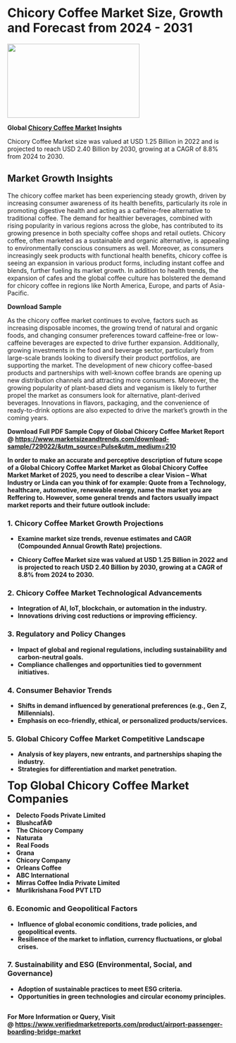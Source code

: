 <H1>Chicory Coffee Market Size, Growth and Forecast from 2024 - 2031</H1><img class="aligncenter size-medium wp-image-584254" src="https://thirdeyenews.in/wp-content/uploads/2024/09/Global-Market-Research-300x168.jpeg" alt="" width="300" height="168" /><p><strong>Global&nbsp;<a href="https://www.marketsizeandtrends.com/download-sample/729022/&amp;utm_source=Pulse&amp;utm_medium=210">Chicory Coffee Market</a> Insights</strong></p><p>Chicory Coffee Market size was valued at USD 1.25 Billion in 2022 and is projected to reach USD 2.40 Billion by 2030, growing at a CAGR of 8.8% from 2024 to 2030.</p><p><h2>Market Growth Insights</h2> <p>The chicory coffee market has been experiencing steady growth, driven by increasing consumer awareness of its health benefits, particularly its role in promoting digestive health and acting as a caffeine-free alternative to traditional coffee. The demand for healthier beverages, combined with rising popularity in various regions across the globe, has contributed to its growing presence in both specialty coffee shops and retail outlets. Chicory coffee, often marketed as a sustainable and organic alternative, is appealing to environmentally conscious consumers as well. Moreover, as consumers increasingly seek products with functional health benefits, chicory coffee is seeing an expansion in various product forms, including instant coffee and blends, further fueling its market growth. In addition to health trends, the expansion of cafes and the global coffee culture has bolstered the demand for chicory coffee in regions like North America, Europe, and parts of Asia-Pacific.</p> <p><strong>Download Sample</strong></p> <p>As the chicory coffee market continues to evolve, factors such as increasing disposable incomes, the growing trend of natural and organic foods, and changing consumer preferences toward caffeine-free or low-caffeine beverages are expected to drive further expansion. Additionally, growing investments in the food and beverage sector, particularly from large-scale brands looking to diversify their product portfolios, are supporting the market. The development of new chicory coffee-based products and partnerships with well-known coffee brands are opening up new distribution channels and attracting more consumers. Moreover, the growing popularity of plant-based diets and veganism is likely to further propel the market as consumers look for alternative, plant-derived beverages. Innovations in flavors, packaging, and the convenience of ready-to-drink options are also expected to drive the market’s growth in the coming years.</p> <p><strong></p><p><span class=""><strong>Download Full PDF Sample Copy of Global Chicory Coffee Market Report</strong> @ <a href="https://www.marketsizeandtrends.com/download-sample/729022/&amp;utm_source=Pulse&amp;utm_medium=210" target="_blank">https://www.marketsizeandtrends.com/download-sample/729022/&amp;utm_source=Pulse&amp;utm_medium=210</a></span></p><p>In order to make an accurate and perceptive description of future scope of a Global&nbsp;Chicory Coffee Market Market as Global&nbsp;Chicory Coffee Market Market of 2025, you need to describe a clear Vision &ndash; What Industry or Linda can you think of for example: Quote from a Technology, healthcare, automotive, renewable energy, name the market you are Reffering to. However, some general trends and factors usually impact market reports and their future outlook include:</p><h3>1.&nbsp;<strong>Chicory Coffee Market Growth Projections</strong></h3><ul><li>Examine market size trends, revenue estimates and CAGR (Compounded Annual Growth Rate) projections.</li><li><p>Chicory Coffee Market size was valued at USD 1.25 Billion in 2022 and is projected to reach USD 2.40 Billion by 2030, growing at a CAGR of 8.8% from 2024 to 2030.</p></li></ul><h3>2.&nbsp;<strong>Chicory Coffee Market Technological Advancements</strong></h3><ul><li>Integration of AI, IoT, blockchain, or automation in the industry.</li><li>Innovations driving cost reductions or improving efficiency.</li></ul><h3>3.&nbsp;<strong>Regulatory and Policy Changes</strong></h3><ul><li>Impact of global and regional regulations, including sustainability and carbon-neutral goals.</li><li>Compliance challenges and opportunities tied to government initiatives.</li></ul><h3>4.&nbsp;<strong>Consumer Behavior Trends</strong></h3><ul><li>Shifts in demand influenced by generational preferences (e.g., Gen Z, Millennials).</li><li>Emphasis on eco-friendly, ethical, or personalized products/services.</li></ul><h3>5.&nbsp;<strong>Global Chicory Coffee Market Competitive Landscape</strong></h3><ul><li>Analysis of key players, new entrants, and partnerships shaping the industry.</li><li>Strategies for differentiation and market penetration.</li></ul><p data-pm-slice="1 1 []"><span style="color: inherit; font-family: inherit; font-size: 25px;">Top Global Chicory Coffee Market Companies</span></p><div class="" data-test-id=""><p><li>Delecto Foods Private Limited</li><li> BlushcafÃ©</li><li> The Chicory Company</li><li> Naturata</li><li> Real Foods</li><li> Grana</li><li> Chicory Company</li><li> Orleans Coffee</li><li> ABC International</li><li> Mirras Coffee India Private Limited</li><li> Murlikrishana Food PVT LTD</li></p></div><h3>6.&nbsp;<strong>Economic and Geopolitical Factors</strong></h3><ul><li>Influence of global economic conditions, trade policies, and geopolitical events.</li><li>Resilience of the market to inflation, currency fluctuations, or global crises.</li></ul><h3>7.&nbsp;<strong>Sustainability and ESG (Environmental, Social, and Governance)</strong></h3><ul><li>Adoption of sustainable practices to meet ESG criteria.</li><li>Opportunities in green technologies and circular economy principles.</li></ul><h2><strong style="font-size: 14px;">For More Information or Query, Visit @&nbsp;</strong><a style="background-color: #ffffff; font-size: 14px;" href="https://www.marketsizeandtrends.com/report/chicory-coffee-market/" target="_blank">https://www.verifiedmarketreports.com/product/airport-passenger-boarding-bridge-market</a></h2>
